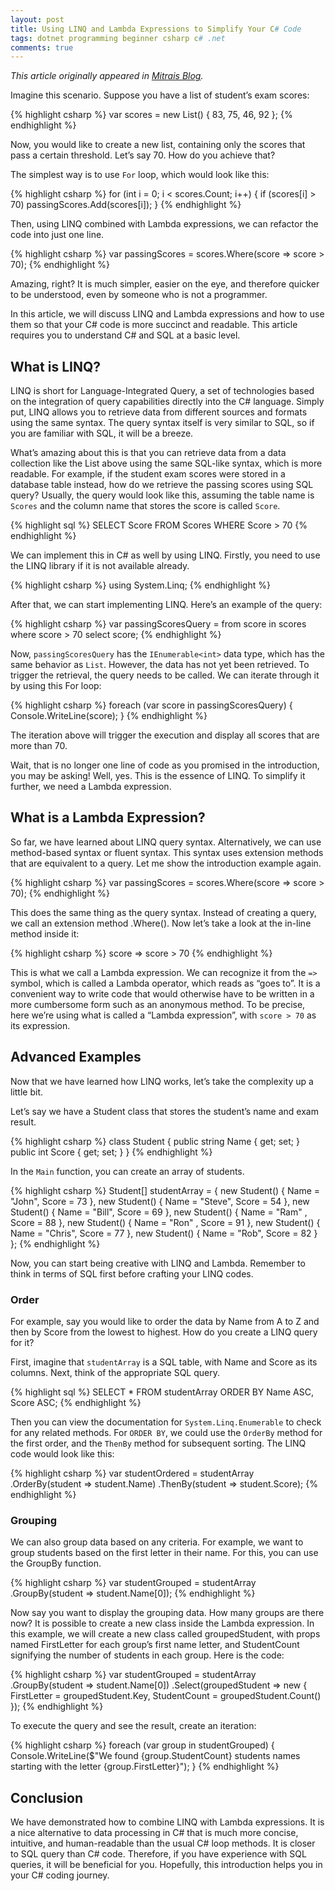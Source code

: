 ```yaml
---
layout: post
title: Using LINQ and Lambda Expressions to Simplify Your C# Code
tags: dotnet programming beginner csharp c# .net
comments: true
---
```


<em>This article originally appeared in [Mitrais Blog](https://www.mitrais.com/news-updates/using-linq-and-lambda-expressions-to-simplify-your-c-code/).</em>

Imagine this scenario. Suppose you have a list of student’s exam scores:

{% highlight csharp %}
var scores = new List<int>() { 83, 75, 46, 92 };
{% endhighlight %}

Now, you would like to create a new list, containing only the scores that pass a certain threshold. Let’s say 70. How do you achieve that?

The simplest way is to use `For` loop, which would look like this:

{% highlight csharp %}
for (int i = 0; i < scores.Count; i++)
{
    if (scores[i] > 70)
        passingScores.Add(scores[i]);
}
{% endhighlight %}

Then, using LINQ combined with Lambda expressions, we can refactor the code into just one line.

{% highlight csharp %}
var passingScores = scores.Where(score => score > 70);
{% endhighlight %}

Amazing, right? It is much simpler, easier on the eye, and therefore quicker to be understood, even by someone who is not a programmer.

In this article, we will discuss LINQ and Lambda expressions and how to use them so that your C# code is more succinct and readable. This article requires you to understand C# and SQL at a basic level.

## What is LINQ?

LINQ is short for Language-Integrated Query, a set of technologies based on the integration of query capabilities directly into the C# language. Simply put, LINQ allows you to retrieve data from different sources and formats using the same syntax. The query syntax itself is very similar to SQL, so if you are familiar with SQL, it will be a breeze.

What’s amazing about this is that you can retrieve data from a data collection like the List above using the same SQL-like syntax, which is more readable. For example, if the student exam scores were stored in a database table instead, how do we retrieve the passing scores using SQL query? Usually, the query would look like this, assuming the table name is `Scores` and the column name that stores the score is called `Score`.

{% highlight sql %}
SELECT Score 
FROM Scores 
WHERE Score > 70
{% endhighlight %}

We can implement this in C# as well by using LINQ. Firstly, you need to use the LINQ library if it is not available already.

{% highlight csharp %}
using System.Linq;
{% endhighlight %}

After that, we can start implementing LINQ. Here’s an example of the query:

{% highlight csharp %}
var passingScoresQuery = from score in scores
                         where score > 70
                         select score;
{% endhighlight %}

Now, `passingScoresQuery` has the `IEnumerable<int>` data type, which has the same behavior as `List`. However, the data has not yet been retrieved. To trigger the retrieval, the query needs to be called. We can iterate through it by using this For loop:

{% highlight csharp %}
foreach (var score in passingScoresQuery)
{
    Console.WriteLine(score);
}
{% endhighlight %}

The iteration above will trigger the execution and display all scores that are more than 70.

Wait, that is no longer one line of code as you promised in the introduction, you may be asking! Well, yes. This is the essence of LINQ. To simplify it further, we need a Lambda expression.

## What is a Lambda Expression?

So far, we have learned about LINQ query syntax. Alternatively, we can use method-based syntax or fluent syntax. This syntax uses extension methods that are equivalent to a query. Let me show the introduction example again.

{% highlight csharp %}
var passingScores = scores.Where(score => score > 70);
{% endhighlight %}

This does the same thing as the query syntax. Instead of creating a query, we call an extension method .Where(). Now let’s take a look at the in-line method inside it:

{% highlight csharp %}
score => score > 70
{% endhighlight %}

This is what we call a Lambda expression. We can recognize it from the `=>` symbol, which is called a Lambda operator, which reads as “goes to”. It is a convenient way to write code that would otherwise have to be written in a more cumbersome form such as an anonymous method. To be precise, here we’re using what is called a “Lambda expression”, with `score > 70` as its expression.

## Advanced Examples

Now that we have learned how LINQ works, let’s take the complexity up a little bit.

Let’s say we have a Student class that stores the student’s name and exam result.

{% highlight csharp %}
class Student
{
    public string Name { get; set; }
    public int Score { get; set; }
}
{% endhighlight %}

In the `Main` function, you can create an array of students.

{% highlight csharp %}
Student[] studentArray = {
    new Student() { Name = "John",  Score = 73 },
    new Student() { Name = "Steve", Score = 54 },
    new Student() { Name = "Bill",  Score = 69 },
    new Student() { Name = "Ram" ,  Score = 88 },
    new Student() { Name = "Ron" ,  Score = 91 },
    new Student() { Name = "Chris", Score = 77 },
    new Student() { Name = "Rob",   Score = 82 }
};
{% endhighlight %}

Now, you can start being creative with LINQ and Lambda. Remember to think in terms of SQL first before crafting your LINQ codes.

### Order

For example, say you would like to order the data by Name from A to Z and then by Score from the lowest to highest. How do you create a LINQ query for it?

First, imagine that `studentArray` is a SQL table, with Name and Score as its columns. Next, think of the appropriate SQL query.

{% highlight sql %}
SELECT *
FROM studentArray
ORDER BY Name ASC, Score ASC;
{% endhighlight %}

Then you can view the documentation for `System.Linq.Enumerable` to check for any related methods. For `ORDER BY`, we could use the `OrderBy` method for the first order, and the `ThenBy` method for subsequent sorting. The LINQ code would look like this:

{% highlight csharp %}
var studentOrdered = studentArray
    .OrderBy(student => student.Name)
    .ThenBy(student => student.Score);
{% endhighlight %}

### Grouping

We can also group data based on any criteria. For example, we want to group students based on the first letter in their name. For this, you can use the GroupBy function.

{% highlight csharp %}
var studentGrouped = studentArray
     .GroupBy(student => student.Name[0]);
{% endhighlight %}

Now say you want to display the grouping data. How many groups are there now? It is possible to create a new class inside the Lambda expression. In this example, we will create a new class called groupedStudent, with props named FirstLetter for each group’s first name letter, and StudentCount signifying the number of students in each group. Here is the code:

{% highlight csharp %}
var studentGrouped = studentArray
    .GroupBy(student => student.Name[0])
    .Select(groupedStudent => new { FirstLetter = groupedStudent.Key, StudentCount = groupedStudent.Count() });
{% endhighlight %}

To execute the query and see the result, create an iteration:

{% highlight csharp %}
foreach (var group in studentGrouped)
{
    Console.WriteLine($"We found {group.StudentCount} students names starting with the letter {group.FirstLetter}");
}
{% endhighlight %}

## Conclusion

We have demonstrated how to combine LINQ with Lambda expressions. It is a nice alternative to data processing in C# that is much more concise, intuitive, and human-readable than the usual C# loop methods. It is closer to SQL query than C# code. Therefore, if you have experience with SQL queries, it will be beneficial for you. Hopefully, this introduction helps you in your C# coding journey.